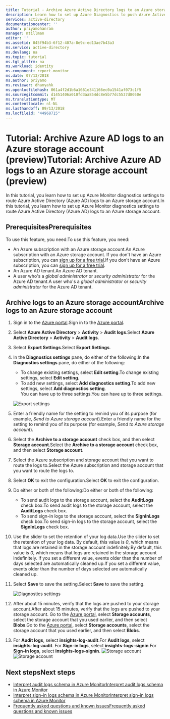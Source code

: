 ```yaml
---
title: Tutorial - Archive Azure Active Directory logs to an Azure storage account (preview) | Microsoft Docs
description: Learn how to set up Azure Diagnostics to push Azure Active Directory logs to a storage account (preview)
services: active-directory
documentationcenter: ''
author: priyamohanram
manager: mtillman
editor: ''
ms.assetid: 045f94b3-6f12-407a-8e9c-ed13ae7b43a3
ms.service: active-directory
ms.devlang: na
ms.topic: tutorial
ms.tgt_pltfrm: na
ms.workload: identity
ms.component: report-monitor
ms.date: 07/13/2018
ms.author: priyamo
ms.reviewer: dhanyahk
ms.openlocfilehash: 061a4f2d1b6a1661e341166ec0a1541af073c1f5
ms.sourcegitcommit: d1451406a010fd3aa854dc8e5b77dc5537d8050e
ms.translationtype: MT
ms.contentlocale: nl-NL
ms.lasthandoff: 09/13/2018
ms.locfileid: "44968715"
---
```

# <a name="tutorial-archive-azure-ad-logs-to-an-azure-storage-account-preview"></a><span data-ttu-id="61307-103">Tutorial: Archive Azure AD logs to an Azure storage account (preview)</span><span class="sxs-lookup"><span data-stu-id="61307-103">Tutorial: Archive Azure AD logs to an Azure storage account (preview)</span></span>

<span data-ttu-id="61307-104">In this tutorial, you learn how to set up Azure Monitor diagnostics settings to route Azure Active Directory (Azure AD) logs to an Azure storage account.</span><span class="sxs-lookup"><span data-stu-id="61307-104">In this tutorial, you learn how to set up Azure Monitor diagnostics settings to route Azure Active Directory (Azure AD) logs to an Azure storage account.</span></span>

## <a name="prerequisites"></a><span data-ttu-id="61307-105">Prerequisites</span><span class="sxs-lookup"><span data-stu-id="61307-105">Prerequisites</span></span> 

<span data-ttu-id="61307-106">To use this feature, you need:</span><span class="sxs-lookup"><span data-stu-id="61307-106">To use this feature, you need:</span></span>

* <span data-ttu-id="61307-107">An Azure subscription with an Azure storage account.</span><span class="sxs-lookup"><span data-stu-id="61307-107">An Azure subscription with an Azure storage account.</span></span> <span data-ttu-id="61307-108">If you don't have an Azure subscription, you can [sign up for a free trial](https://azure.microsoft.com/free/).</span><span class="sxs-lookup"><span data-stu-id="61307-108">If you don't have an Azure subscription, you can [sign up for a free trial](https://azure.microsoft.com/free/).</span></span>
* <span data-ttu-id="61307-109">An Azure AD tenant.</span><span class="sxs-lookup"><span data-stu-id="61307-109">An Azure AD tenant.</span></span>
* <span data-ttu-id="61307-110">A user who's a *global administrator* or *security administrator* for the Azure AD tenant.</span><span class="sxs-lookup"><span data-stu-id="61307-110">A user who's a *global administrator* or *security administrator* for the Azure AD tenant.</span></span>

## <a name="archive-logs-to-an-azure-storage-account"></a><span data-ttu-id="61307-111">Archive logs to an Azure storage account</span><span class="sxs-lookup"><span data-stu-id="61307-111">Archive logs to an Azure storage account</span></span>

1. <span data-ttu-id="61307-112">Sign in to the [Azure portal](https://portal.azure.com).</span><span class="sxs-lookup"><span data-stu-id="61307-112">Sign in to the [Azure portal](https://portal.azure.com).</span></span> 

2. <span data-ttu-id="61307-113">Select **Azure Active Directory** > **Activity** > **Audit logs**.</span><span class="sxs-lookup"><span data-stu-id="61307-113">Select **Azure Active Directory** > **Activity** > **Audit logs**.</span></span> 

3. <span data-ttu-id="61307-114">Select **Export Settings**.</span><span class="sxs-lookup"><span data-stu-id="61307-114">Select **Export Settings**.</span></span> 

4. <span data-ttu-id="61307-115">In the **Diagnostics settings** pane, do either of the following:</span><span class="sxs-lookup"><span data-stu-id="61307-115">In the **Diagnostics settings** pane, do either of the following:</span></span>
    * <span data-ttu-id="61307-116">To change existing settings, select **Edit setting**.</span><span class="sxs-lookup"><span data-stu-id="61307-116">To change existing settings, select **Edit setting**.</span></span>
    * <span data-ttu-id="61307-117">To add new settings, select **Add diagnostics setting**.</span><span class="sxs-lookup"><span data-stu-id="61307-117">To add new settings, select **Add diagnostics setting**.</span></span>  
      <span data-ttu-id="61307-118">You can have up to three settings.</span><span class="sxs-lookup"><span data-stu-id="61307-118">You can have up to three settings.</span></span> 

    ![Export settings](./media/quickstart-azure-monitor-route-logs-to-storage-account/ExportSettings.png)

5. <span data-ttu-id="61307-120">Enter a friendly name for the setting to remind you of its purpose (for example, *Send to Azure storage account*).</span><span class="sxs-lookup"><span data-stu-id="61307-120">Enter a friendly name for the setting to remind you of its purpose (for example, *Send to Azure storage account*).</span></span> 

6. <span data-ttu-id="61307-121">Select the **Archive to a storage account** check box, and then select **Storage account**.</span><span class="sxs-lookup"><span data-stu-id="61307-121">Select the **Archive to a storage account** check box, and then select **Storage account**.</span></span> 

7. <span data-ttu-id="61307-122">Select the Azure subscription and storage account that you want to route the logs to.</span><span class="sxs-lookup"><span data-stu-id="61307-122">Select the Azure subscription and storage account that you want to route the logs to.</span></span>
 
8. <span data-ttu-id="61307-123">Select **OK** to exit the configuration.</span><span class="sxs-lookup"><span data-stu-id="61307-123">Select **OK** to exit the configuration.</span></span>

9. <span data-ttu-id="61307-124">Do either or both of the following:</span><span class="sxs-lookup"><span data-stu-id="61307-124">Do either or both of the following:</span></span>
    * <span data-ttu-id="61307-125">To send audit logs to the storage account, select the **AuditLogs** check box.</span><span class="sxs-lookup"><span data-stu-id="61307-125">To send audit logs to the storage account, select the **AuditLogs** check box.</span></span> 
    * <span data-ttu-id="61307-126">To send sign-in logs to the storage account, select the **SignInLogs** check box.</span><span class="sxs-lookup"><span data-stu-id="61307-126">To send sign-in logs to the storage account, select the **SignInLogs** check box.</span></span>

10. <span data-ttu-id="61307-127">Use the slider to set the retention of your log data.</span><span class="sxs-lookup"><span data-stu-id="61307-127">Use the slider to set the retention of your log data.</span></span> <span data-ttu-id="61307-128">By default, this value is *0*, which means that logs are retained in the storage account indefinitely.</span><span class="sxs-lookup"><span data-stu-id="61307-128">By default, this value is *0*, which means that logs are retained in the storage account indefinitely.</span></span> <span data-ttu-id="61307-129">If you set a different value, events older than the number of days selected are automatically cleaned up.</span><span class="sxs-lookup"><span data-stu-id="61307-129">If you set a different value, events older than the number of days selected are automatically cleaned up.</span></span>

11. <span data-ttu-id="61307-130">Select **Save** to save the setting.</span><span class="sxs-lookup"><span data-stu-id="61307-130">Select **Save** to save the setting.</span></span>

    ![Diagnostics settings](./media/quickstart-azure-monitor-route-logs-to-storage-account/DiagnosticSettings.png)

12. <span data-ttu-id="61307-132">After about 15 minutes, verify that the logs are pushed to your storage account.</span><span class="sxs-lookup"><span data-stu-id="61307-132">After about 15 minutes, verify that the logs are pushed to your storage account.</span></span> <span data-ttu-id="61307-133">Go to the [Azure portal](https://portal.azure.com), select **Storage accounts**, select the storage account that you used earlier, and then select **Blobs**.</span><span class="sxs-lookup"><span data-stu-id="61307-133">Go to the [Azure portal](https://portal.azure.com), select **Storage accounts**, select the storage account that you used earlier, and then select **Blobs**.</span></span> 

13. <span data-ttu-id="61307-134">For **Audit logs**, select **insights-log-audit**.</span><span class="sxs-lookup"><span data-stu-id="61307-134">For **Audit logs**, select **insights-log-audit**.</span></span> <span data-ttu-id="61307-135">For **Sign-in logs**, select **insights-logs-signin**.</span><span class="sxs-lookup"><span data-stu-id="61307-135">For **Sign-in logs**, select **insights-logs-signin**.</span></span>
    <span data-ttu-id="61307-136">![Storage account](./media/quickstart-azure-monitor-route-logs-to-storage-account/StorageAccount.png)</span><span class="sxs-lookup"><span data-stu-id="61307-136">![Storage account](./media/quickstart-azure-monitor-route-logs-to-storage-account/StorageAccount.png)</span></span>

## <a name="next-steps"></a><span data-ttu-id="61307-137">Next steps</span><span class="sxs-lookup"><span data-stu-id="61307-137">Next steps</span></span>

* [<span data-ttu-id="61307-138">Interpret audit logs schema in Azure Monitor</span><span class="sxs-lookup"><span data-stu-id="61307-138">Interpret audit logs schema in Azure Monitor</span></span>](reference-azure-monitor-audit-log-schema.md)
* [<span data-ttu-id="61307-139">Interpret sign-in logs schema in Azure Monitor</span><span class="sxs-lookup"><span data-stu-id="61307-139">Interpret sign-in logs schema in Azure Monitor</span></span>](reference-azure-monitor-sign-ins-log-schema.md)
* [<span data-ttu-id="61307-140">Frequently asked questions and known issues</span><span class="sxs-lookup"><span data-stu-id="61307-140">Frequently asked questions and known issues</span></span>](overview-activity-logs-in-azure-monitor.md#frequently-asked-questions)
